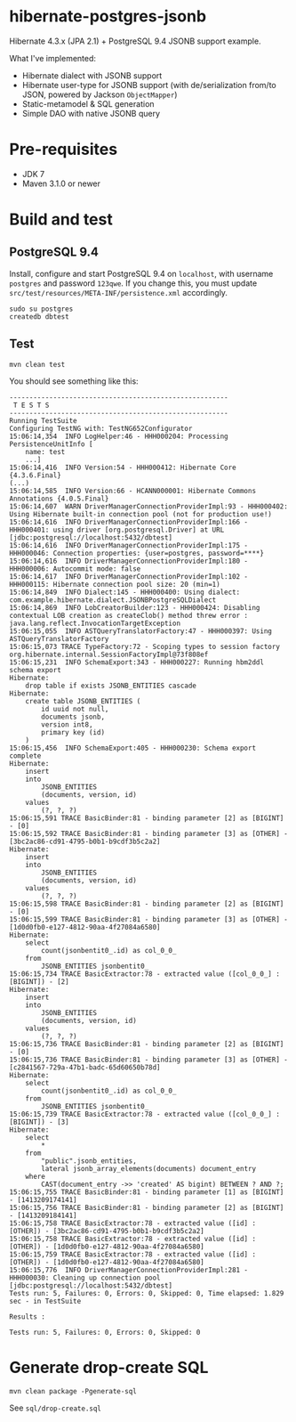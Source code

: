 hibernate-postgres-jsonb
======================

Hibernate 4.3.x (JPA 2.1) + PostgreSQL 9.4 JSONB support example.

What I've implemented:
* Hibernate dialect with JSONB support
* Hibernate user-type for JSONB support (with de/serialization from/to JSON, powered by Jackson ```ObjectMapper```)
* Static-metamodel & SQL generation
* Simple DAO with native JSONB query

# Pre-requisites

* JDK 7
* Maven 3.1.0 or newer

# Build and test

## PostgreSQL 9.4

Install, configure and start PostgreSQL 9.4 on ```localhost```, with username ```postgres``` and password ```123qwe```. If you change this, you must update ```src/test/resources/META-INF/persistence.xml``` accordingly.

```
sudo su postgres
createdb dbtest
```

## Test

```
mvn clean test
```

You should see something like this:
```
-------------------------------------------------------
 T E S T S
-------------------------------------------------------
Running TestSuite
Configuring TestNG with: TestNG652Configurator
15:06:14,354  INFO LogHelper:46 - HHH000204: Processing PersistenceUnitInfo [
	name: test
	...]
15:06:14,416  INFO Version:54 - HHH000412: Hibernate Core {4.3.6.Final}
(...)
15:06:14,585  INFO Version:66 - HCANN000001: Hibernate Commons Annotations {4.0.5.Final}
15:06:14,607  WARN DriverManagerConnectionProviderImpl:93 - HHH000402: Using Hibernate built-in connection pool (not for production use!)
15:06:14,616  INFO DriverManagerConnectionProviderImpl:166 - HHH000401: using driver [org.postgresql.Driver] at URL [jdbc:postgresql://localhost:5432/dbtest]
15:06:14,616  INFO DriverManagerConnectionProviderImpl:175 - HHH000046: Connection properties: {user=postgres, password=****}
15:06:14,616  INFO DriverManagerConnectionProviderImpl:180 - HHH000006: Autocommit mode: false
15:06:14,617  INFO DriverManagerConnectionProviderImpl:102 - HHH000115: Hibernate connection pool size: 20 (min=1)
15:06:14,849  INFO Dialect:145 - HHH000400: Using dialect: com.example.hibernate.dialect.JSONBPostgreSQLDialect
15:06:14,869  INFO LobCreatorBuilder:123 - HHH000424: Disabling contextual LOB creation as createClob() method threw error : java.lang.reflect.InvocationTargetException
15:06:15,055  INFO ASTQueryTranslatorFactory:47 - HHH000397: Using ASTQueryTranslatorFactory
15:06:15,073 TRACE TypeFactory:72 - Scoping types to session factory org.hibernate.internal.SessionFactoryImpl@73f808ef
15:06:15,231  INFO SchemaExport:343 - HHH000227: Running hbm2ddl schema export
Hibernate: 
    drop table if exists JSONB_ENTITIES cascade
Hibernate: 
    create table JSONB_ENTITIES (
        id uuid not null,
        documents jsonb,
        version int8,
        primary key (id)
    )
15:06:15,456  INFO SchemaExport:405 - HHH000230: Schema export complete
Hibernate: 
    insert 
    into
        JSONB_ENTITIES
        (documents, version, id) 
    values
        (?, ?, ?)
15:06:15,591 TRACE BasicBinder:81 - binding parameter [2] as [BIGINT] - [0]
15:06:15,592 TRACE BasicBinder:81 - binding parameter [3] as [OTHER] - [3bc2ac86-cd91-4795-b0b1-b9cdf3b5c2a2]
Hibernate: 
    insert 
    into
        JSONB_ENTITIES
        (documents, version, id) 
    values
        (?, ?, ?)
15:06:15,598 TRACE BasicBinder:81 - binding parameter [2] as [BIGINT] - [0]
15:06:15,599 TRACE BasicBinder:81 - binding parameter [3] as [OTHER] - [1d0d0fb0-e127-4812-90aa-4f27084a6580]
Hibernate: 
    select
        count(jsonbentit0_.id) as col_0_0_ 
    from
        JSONB_ENTITIES jsonbentit0_
15:06:15,734 TRACE BasicExtractor:78 - extracted value ([col_0_0_] : [BIGINT]) - [2]
Hibernate: 
    insert 
    into
        JSONB_ENTITIES
        (documents, version, id) 
    values
        (?, ?, ?)
15:06:15,736 TRACE BasicBinder:81 - binding parameter [2] as [BIGINT] - [0]
15:06:15,736 TRACE BasicBinder:81 - binding parameter [3] as [OTHER] - [c2841567-729a-47b1-badc-65d60650b78d]
Hibernate: 
    select
        count(jsonbentit0_.id) as col_0_0_ 
    from
        JSONB_ENTITIES jsonbentit0_
15:06:15,739 TRACE BasicExtractor:78 - extracted value ([col_0_0_] : [BIGINT]) - [3]
Hibernate: 
    select
        * 
    from
        "public".jsonb_entities,
        lateral jsonb_array_elements(documents) document_entry 
    where
        CAST(document_entry ->> 'created' AS bigint) BETWEEN ? AND ?;
15:06:15,755 TRACE BasicBinder:81 - binding parameter [1] as [BIGINT] - [1413209174141]
15:06:15,756 TRACE BasicBinder:81 - binding parameter [2] as [BIGINT] - [1413209184141]
15:06:15,758 TRACE BasicExtractor:78 - extracted value ([id] : [OTHER]) - [3bc2ac86-cd91-4795-b0b1-b9cdf3b5c2a2]
15:06:15,758 TRACE BasicExtractor:78 - extracted value ([id] : [OTHER]) - [1d0d0fb0-e127-4812-90aa-4f27084a6580]
15:06:15,759 TRACE BasicExtractor:78 - extracted value ([id] : [OTHER]) - [1d0d0fb0-e127-4812-90aa-4f27084a6580]
15:06:15,776  INFO DriverManagerConnectionProviderImpl:281 - HHH000030: Cleaning up connection pool [jdbc:postgresql://localhost:5432/dbtest]
Tests run: 5, Failures: 0, Errors: 0, Skipped: 0, Time elapsed: 1.829 sec - in TestSuite

Results :

Tests run: 5, Failures: 0, Errors: 0, Skipped: 0

```

# Generate drop-create SQL

```
mvn clean package -Pgenerate-sql
```

See ```sql/drop-create.sql```

